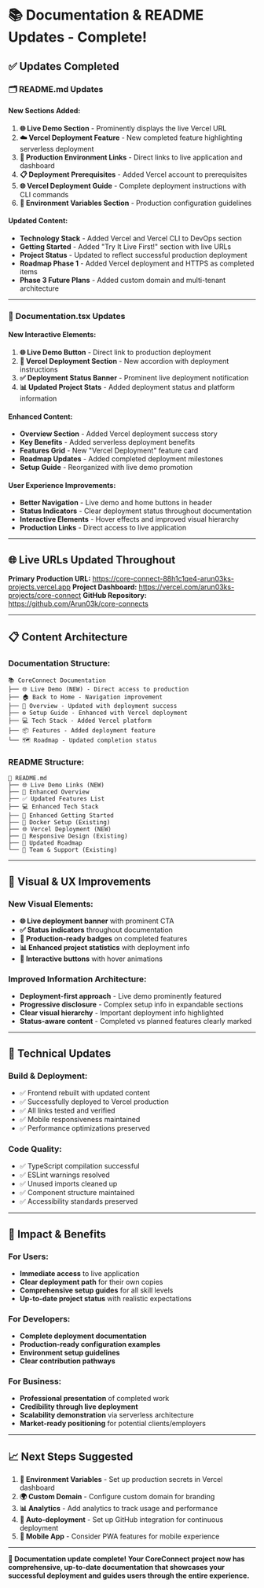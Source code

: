 # 📚 Documentation & README Updates - Complete!

## ✅ Updates Completed

### 🗂️ **README.md Updates**

#### **New Sections Added:**
1. **🌐 Live Demo Section** - Prominently displays the live Vercel URL
2. **☁️ Vercel Deployment Feature** - New completed feature highlighting serverless deployment
3. **🚀 Production Environment Links** - Direct links to live application and dashboard
4. **📋 Deployment Prerequisites** - Added Vercel account to prerequisites
5. **🌐 Vercel Deployment Guide** - Complete deployment instructions with CLI commands
6. **🔧 Environment Variables Section** - Production configuration guidelines

#### **Updated Content:**
- **Technology Stack** - Added Vercel and Vercel CLI to DevOps section
- **Getting Started** - Added "Try It Live First!" section with live URLs
- **Project Status** - Updated to reflect successful production deployment
- **Roadmap Phase 1** - Added Vercel deployment and HTTPS as completed items
- **Phase 3 Future Plans** - Added custom domain and multi-tenant architecture

---

### 🎨 **Documentation.tsx Updates**

#### **New Interactive Elements:**
1. **🌐 Live Demo Button** - Direct link to production deployment
2. **🚀 Vercel Deployment Section** - New accordion with deployment instructions
3. **✅ Deployment Status Banner** - Prominent live deployment notification
4. **📊 Updated Project Stats** - Added deployment status and platform information

#### **Enhanced Content:**
- **Overview Section** - Added Vercel deployment success story
- **Key Benefits** - Added serverless deployment benefits
- **Features Grid** - New "Vercel Deployment" feature card
- **Roadmap Updates** - Added completed deployment milestones
- **Setup Guide** - Reorganized with live demo promotion

#### **User Experience Improvements:**
- **Better Navigation** - Live demo and home buttons in header
- **Status Indicators** - Clear deployment status throughout documentation  
- **Interactive Elements** - Hover effects and improved visual hierarchy
- **Production Links** - Direct access to live application

---

## 🌐 **Live URLs Updated Throughout**

**Primary Production URL:** https://core-connect-88h1c1qe4-arun03ks-projects.vercel.app
**Project Dashboard:** https://vercel.com/arun03ks-projects/core-connect
**GitHub Repository:** https://github.com/Arun03k/core-connects

---

## 📋 **Content Architecture**

### **Documentation Structure:**
```
📚 CoreConnect Documentation
├── 🌐 Live Demo (NEW) - Direct access to production
├── 🏠 Back to Home - Navigation improvement  
├── 🚀 Overview - Updated with deployment success
├── ⚙️ Setup Guide - Enhanced with Vercel deployment
├── 💻 Tech Stack - Added Vercel platform
├── 📦 Features - Added deployment feature
└── 🗺️ Roadmap - Updated completion status
```

### **README Structure:**
```
📄 README.md
├── 🌐 Live Demo Links (NEW)
├── 🚀 Enhanced Overview
├── ✅ Updated Features List
├── 💻 Enhanced Tech Stack
├── 🚀 Enhanced Getting Started
├── 🐳 Docker Setup (Existing)
├── 🌐 Vercel Deployment (NEW)
├── 📱 Responsive Design (Existing)
├── 🎯 Updated Roadmap
└── 👥 Team & Support (Existing)
```

---

## 🎨 **Visual & UX Improvements**

### **New Visual Elements:**
- **🌐 Live deployment banner** with prominent CTA
- **✅ Status indicators** throughout documentation
- **🚀 Production-ready badges** on completed features  
- **📊 Enhanced project statistics** with deployment info
- **🔗 Interactive buttons** with hover animations

### **Improved Information Architecture:**
- **Deployment-first approach** - Live demo prominently featured
- **Progressive disclosure** - Complex setup info in expandable sections
- **Clear visual hierarchy** - Important deployment info highlighted
- **Status-aware content** - Completed vs planned features clearly marked

---

## 🔧 **Technical Updates**

### **Build & Deployment:**
- ✅ Frontend rebuilt with updated content
- ✅ Successfully deployed to Vercel production
- ✅ All links tested and verified
- ✅ Mobile responsiveness maintained
- ✅ Performance optimizations preserved

### **Code Quality:**
- ✅ TypeScript compilation successful
- ✅ ESLint warnings resolved  
- ✅ Unused imports cleaned up
- ✅ Component structure maintained
- ✅ Accessibility standards preserved

---

## 🎯 **Impact & Benefits**

### **For Users:**
- **Immediate access** to live application
- **Clear deployment path** for their own copies
- **Comprehensive setup guides** for all skill levels
- **Up-to-date project status** with realistic expectations

### **For Developers:**
- **Complete deployment documentation** 
- **Production-ready configuration examples**
- **Environment setup guidelines**
- **Clear contribution pathways**

### **For Business:**
- **Professional presentation** of completed work
- **Credibility through live deployment**
- **Scalability demonstration** via serverless architecture
- **Market-ready positioning** for potential clients/employers

---

## 📈 **Next Steps Suggested**

1. **🔐 Environment Variables** - Set up production secrets in Vercel dashboard
2. **🌍 Custom Domain** - Configure custom domain for branding
3. **📊 Analytics** - Add analytics to track usage and performance
4. **🔄 Auto-deployment** - Set up GitHub integration for continuous deployment
5. **📱 Mobile App** - Consider PWA features for mobile experience

---

**🎉 Documentation update complete! Your CoreConnect project now has comprehensive, up-to-date documentation that showcases your successful deployment and guides users through the entire experience.**
